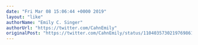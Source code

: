 ```yaml
---
date: "Fri Mar 08 15:06:44 +0000 2019"
layout: "like"
authorName: "Emily C. Singer"
authorUrl: "https://twitter.com/CahnEmily"
originalPost: "https://twitter.com/CahnEmily/status/1104035730219769861"
---
```

